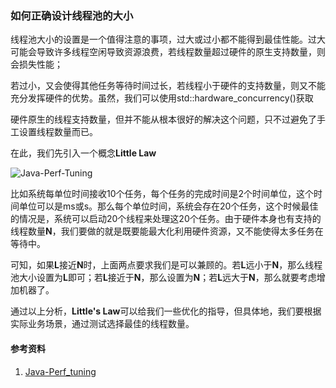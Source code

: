 ### 如何正确设计线程池的大小

线程池大小的设置是一个值得注意的事项，过大或过小都不能得到最佳性能。过大可能会导致许多线程空闲导致资源浪费，若线程数量超过硬件的原生支持数量，则会损失性能；

若过小，又会使得其他任务等待时间过长，若线程小于硬件的支持数量，则又不能充分发挥硬件的优势。虽然，我们可以使用std::hardware_concurrency()获取

硬件原生的线程支持数量，但并不能从根本很好的解决这个问题，只不过避免了手工设置线程数量而已。



在此，我们先引入一个概念**Little Law**

![Java-Perf-Tuning](https://tva1.sinaimg.cn/large/008i3skNgy1gqo8t6lfluj311c0u0neh.jpg)

比如系统每单位时间接收10个任务，每个任务的完成时间是2个时间单位，这个时间单位可以是ms或s。那么每个单位时间，系统会存在20个任务，这个时候最佳的情况是，系统可以启动20个线程来处理这20个任务。由于硬件本身也有支持的线程数量**N**，我们要做的就是既要能最大化利用硬件资源，又不能使得太多任务在等待中。

可知，如果**L**接近**N**时，上面两点要求我们是可以兼顾的。若**L**远小于**N**，那么线程池大小设置为**L**即可；若**L**接近于**N**，那么设置为**N**；若**L**远大于**N**，那么就要考虑增加机器了。

通过以上分析，**Little's Law**可以给我们一些优化的指导，但具体地，我们要根据实际业务场景，通过测试选择最佳的线程数量。



#### 参考资料

1. [Java-Perf_tuning](https://www.infoq.com/articles/Java-Thread-Pool-Performance-Tuning/)


